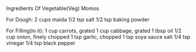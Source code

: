 Ingredients Of Vegetable(Veg) Momos

For Dough:
2 cups maida
1/2 tsp salt
1/2 tsp baking powder


For Filling(in it):
1 cup carrots, grated
1 cup cabbage, grated
1 tbsp oil
1/2 cup onion, finely chopped
1 tsp garlic, chopped
1 tsp soya sauce
salt
1/4 tsp vinegar
1/4 tsp black pepper